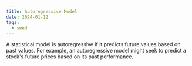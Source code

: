```yaml
---
title: Autoregressive Model
date: 2024-01-12
tags:
  - seed
---
```

A statistical model is autoregressive if it predicts future values based on past values. For example, an autoregressive model might seek to predict a stock's future prices based on its past performance.
